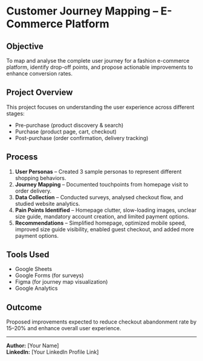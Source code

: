 # Customer Journey Mapping – E-Commerce Platform

## Objective
To map and analyse the complete user journey for a fashion e-commerce platform, identify drop-off points, and propose actionable improvements to enhance conversion rates.

## Project Overview
This project focuses on understanding the user experience across different stages:
- Pre-purchase (product discovery & search)
- Purchase (product page, cart, checkout)
- Post-purchase (order confirmation, delivery tracking)

## Process
1. **User Personas** – Created 3 sample personas to represent different shopping behaviors.
2. **Journey Mapping** – Documented touchpoints from homepage visit to order delivery.
3. **Data Collection** – Conducted surveys, analysed checkout flow, and studied website analytics.
4. **Pain Points Identified** – Homepage clutter, slow-loading images, unclear size guide, mandatory account creation, and limited payment options.
5. **Recommendations** – Simplified homepage, optimized mobile speed, improved size guide visibility, enabled guest checkout, and added more payment options.

## Tools Used
- Google Sheets
- Google Forms (for surveys)
- Figma (for journey map visualization)
- Google Analytics

## Outcome
Proposed improvements expected to reduce checkout abandonment rate by 15–20% and enhance overall user experience.

---

**Author:** [Your Name]  
**LinkedIn:** [Your LinkedIn Profile Link]
